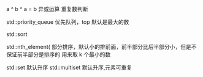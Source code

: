 a ^ b ^ a = b 异或运算
重复数判断

std::priority_queue 优先队列，top 默认是最大的数

std::sort

std::nth_element(
部分排序，默认小的排前面，前半部分比后半部分小，但是不保证前半部分是排序的
用来取 k 个最小的数

std::set 默认升序
std::multiset 默认升序,元素可重复

